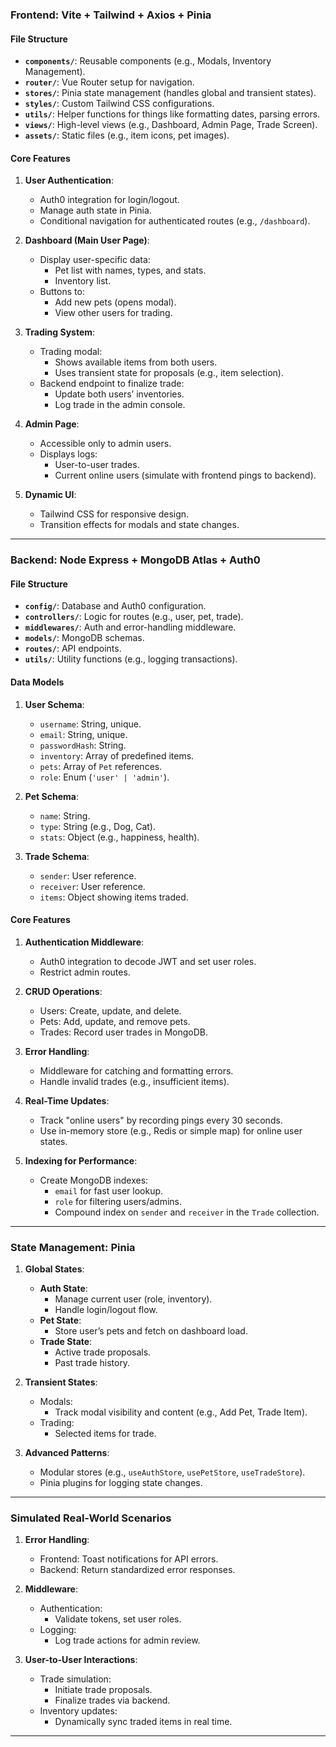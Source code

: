 ### **Frontend: Vite + Tailwind + Axios + Pinia**

#### **File Structure**
- **`components/`**: Reusable components (e.g., Modals, Inventory Management).
- **`router/`**: Vue Router setup for navigation.
- **`stores/`**: Pinia state management (handles global and transient states).
- **`styles/`**: Custom Tailwind CSS configurations.
- **`utils/`**: Helper functions for things like formatting dates, parsing errors.
- **`views/`**: High-level views (e.g., Dashboard, Admin Page, Trade Screen).
- **`assets/`**: Static files (e.g., item icons, pet images).

#### **Core Features**
1. **User Authentication**:
   - Auth0 integration for login/logout.
   - Manage auth state in Pinia.
   - Conditional navigation for authenticated routes (e.g., `/dashboard`).

2. **Dashboard (Main User Page)**:
   - Display user-specific data:
     - Pet list with names, types, and stats.
     - Inventory list.
   - Buttons to:
     - Add new pets (opens modal).
     - View other users for trading.

3. **Trading System**:
   - Trading modal:
     - Shows available items from both users.
     - Uses transient state for proposals (e.g., item selection).
   - Backend endpoint to finalize trade:
     - Update both users’ inventories.
     - Log trade in the admin console.

4. **Admin Page**:
   - Accessible only to admin users.
   - Displays logs:
     - User-to-user trades.
     - Current online users (simulate with frontend pings to backend).

5. **Dynamic UI**:
   - Tailwind CSS for responsive design.
   - Transition effects for modals and state changes.

---

### **Backend: Node Express + MongoDB Atlas + Auth0**

#### **File Structure**
- **`config/`**: Database and Auth0 configuration.
- **`controllers/`**: Logic for routes (e.g., user, pet, trade).
- **`middlewares/`**: Auth and error-handling middleware.
- **`models/`**: MongoDB schemas.
- **`routes/`**: API endpoints.
- **`utils/`**: Utility functions (e.g., logging transactions).

#### **Data Models**
1. **User Schema**:
   - `username`: String, unique.
   - `email`: String, unique.
   - `passwordHash`: String.
   - `inventory`: Array of predefined items.
   - `pets`: Array of `Pet` references.
   - `role`: Enum (`'user' | 'admin'`).

2. **Pet Schema**:
   - `name`: String.
   - `type`: String (e.g., Dog, Cat).
   - `stats`: Object (e.g., happiness, health).

3. **Trade Schema**:
   - `sender`: User reference.
   - `receiver`: User reference.
   - `items`: Object showing items traded.

#### **Core Features**
1. **Authentication Middleware**:
   - Auth0 integration to decode JWT and set user roles.
   - Restrict admin routes.

2. **CRUD Operations**:
   - Users: Create, update, and delete.
   - Pets: Add, update, and remove pets.
   - Trades: Record user trades in MongoDB.

3. **Error Handling**:
   - Middleware for catching and formatting errors.
   - Handle invalid trades (e.g., insufficient items).

4. **Real-Time Updates**:
   - Track "online users" by recording pings every 30 seconds.
   - Use in-memory store (e.g., Redis or simple map) for online user states.

5. **Indexing for Performance**:
   - Create MongoDB indexes:
     - `email` for fast user lookup.
     - `role` for filtering users/admins.
     - Compound index on `sender` and `receiver` in the `Trade` collection.

---

### **State Management: Pinia**

1. **Global States**:
   - **Auth State**:
     - Manage current user (role, inventory).
     - Handle login/logout flow.
   - **Pet State**:
     - Store user’s pets and fetch on dashboard load.
   - **Trade State**:
     - Active trade proposals.
     - Past trade history.

2. **Transient States**:
   - Modals:
     - Track modal visibility and content (e.g., Add Pet, Trade Item).
   - Trading:
     - Selected items for trade.

3. **Advanced Patterns**:
   - Modular stores (e.g., `useAuthStore`, `usePetStore`, `useTradeStore`).
   - Pinia plugins for logging state changes.

---

### **Simulated Real-World Scenarios**
1. **Error Handling**:
   - Frontend: Toast notifications for API errors.
   - Backend: Return standardized error responses.

2. **Middleware**:
   - Authentication:
     - Validate tokens, set user roles.
   - Logging:
     - Log trade actions for admin review.

3. **User-to-User Interactions**:
   - Trade simulation:
     - Initiate trade proposals.
     - Finalize trades via backend.
   - Inventory updates:
     - Dynamically sync traded items in real time.

---